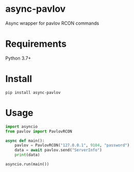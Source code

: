 # async-pavlov
Async wrapper for pavlov RCON commands

# Requirements
Python 3.7+

# Install

```shell
pip install async-pavlov
```

# Usage
```py
import asyncio
from pavlov import PavlovRCON

async def main():
    pavlov = PavlovRCON("127.0.0.1", 9104, "password")
    data = await pavlov.send("ServerInfo")
    print(data)

asyncio.run(main())
```